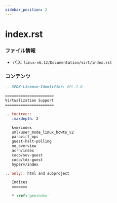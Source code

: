 ```yaml
---
sidebar_position: 2
---
```

# index.rst

### ファイル情報

- パス: `linux-v6.12/Documentation/virt/index.rst`

### コンテンツ

```rst
.. SPDX-License-Identifier: GPL-2.0

======================
Virtualization Support
======================

.. toctree::
   :maxdepth: 2

   kvm/index
   uml/user_mode_linux_howto_v2
   paravirt_ops
   guest-halt-polling
   ne_overview
   acrn/index
   coco/sev-guest
   coco/tdx-guest
   hyperv/index

.. only:: html and subproject

   Indices
   =======

   * :ref:`genindex`

```
